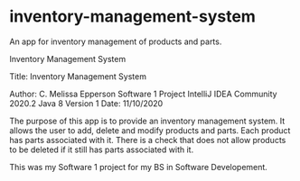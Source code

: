 # inventory-management-system
An app for inventory management of products and parts.

Inventory Management System

Title: Inventory Management System

Author: C. Melissa Epperson
Software 1 Project
IntelliJ IDEA Community 2020.2
Java 8
Version 1 
Date: 11/10/2020

The purpose of this app is to provide an inventory management system. It allows the user to add, delete and modify products and parts. Each product has parts associated with it. There is a check that does not allow products to be deleted if it still has parts associated with it. 

This was my Software 1 project for my BS in Software Developement. 


